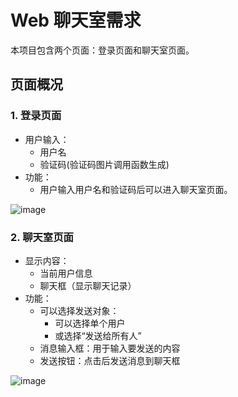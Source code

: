 # Web 聊天室需求

本项目包含两个页面：登录页面和聊天室页面。

## 页面概况

### 1. 登录页面
- 用户输入：
  - 用户名
  - 验证码(验证码图片调用函数生成)
- 功能：
  - 用户输入用户名和验证码后可以进入聊天室页面。
    
![image](https://github.com/user-attachments/assets/92f41063-42b3-4d34-8756-393c5d5e249d)



### 2. 聊天室页面
- 显示内容：
  - 当前用户信息
  - 聊天框（显示聊天记录）
- 功能：
  - 可以选择发送对象：
    - 可以选择单个用户
    - 或选择“发送给所有人”
  - 消息输入框：用于输入要发送的内容
  - 发送按钮：点击后发送消息到聊天框

![image](https://github.com/user-attachments/assets/9b14ed5f-c4fc-4f2b-8171-750b17da510e)





